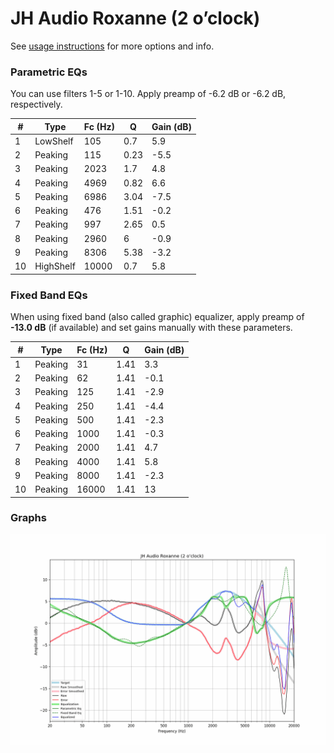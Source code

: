# JH Audio Roxanne (2 o’clock)
See [usage instructions](https://github.com/jaakkopasanen/AutoEq#usage) for more options and info.

### Parametric EQs
You can use filters 1-5 or 1-10. Apply preamp of -6.2 dB or -6.2 dB, respectively.

|   # | Type      |   Fc (Hz) |    Q |   Gain (dB) |
|-----|-----------|-----------|------|-------------|
|   1 | LowShelf  |       105 | 0.7  |         5.9 |
|   2 | Peaking   |       115 | 0.23 |        -5.5 |
|   3 | Peaking   |      2023 | 1.7  |         4.8 |
|   4 | Peaking   |      4969 | 0.82 |         6.6 |
|   5 | Peaking   |      6986 | 3.04 |        -7.5 |
|   6 | Peaking   |       476 | 1.51 |        -0.2 |
|   7 | Peaking   |       997 | 2.65 |         0.5 |
|   8 | Peaking   |      2960 | 6    |        -0.9 |
|   9 | Peaking   |      8306 | 5.38 |        -3.2 |
|  10 | HighShelf |     10000 | 0.7  |         5.8 |

### Fixed Band EQs
When using fixed band (also called graphic) equalizer, apply preamp of **-13.0 dB** (if available) and set gains manually with these parameters.

|   # | Type    |   Fc (Hz) |    Q |   Gain (dB) |
|-----|---------|-----------|------|-------------|
|   1 | Peaking |        31 | 1.41 |         3.3 |
|   2 | Peaking |        62 | 1.41 |        -0.1 |
|   3 | Peaking |       125 | 1.41 |        -2.9 |
|   4 | Peaking |       250 | 1.41 |        -4.4 |
|   5 | Peaking |       500 | 1.41 |        -2.3 |
|   6 | Peaking |      1000 | 1.41 |        -0.3 |
|   7 | Peaking |      2000 | 1.41 |         4.7 |
|   8 | Peaking |      4000 | 1.41 |         5.8 |
|   9 | Peaking |      8000 | 1.41 |        -2.3 |
|  10 | Peaking |     16000 | 1.41 |        13   |

### Graphs
![](./JH%20Audio%20Roxanne%20(2%20o%E2%80%99clock).png)
